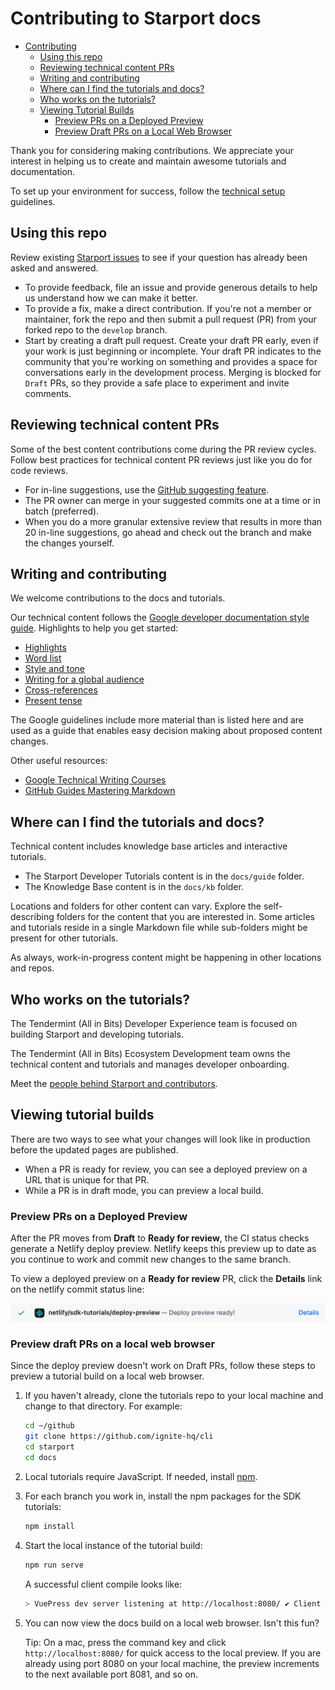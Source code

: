 # Contributing to Starport docs

- [Contributing](#contributing)
  - [Using this repo](#using-this-repo)
  - [Reviewing technical content PRs](#reviewing-technical-content-prs)
  - [Writing and contributing](#writing-and-contributing)
  - [Where can I find the tutorials and docs?](#where-can-i-find-the-tutorials-and-docs)
  - [Who works on the tutorials?](#who-works-on-the-tutorials)
  - [Viewing Tutorial Builds](#viewing-tutorial-builds)
    - [Preview PRs on a Deployed Preview](#preview-prs-on-a-deployed-preview)
    - [Preview Draft PRs on a Local Web Browser](#preview-draft-prs-on-a-local-web-browser)
  

Thank you for considering making contributions. We appreciate your interest in helping us to create and maintain awesome tutorials and documentation.

To set up your environment for success, follow the [technical setup](technical-setup.md) guidelines.

## Using this repo

Review existing [Starport issues](https://github.com/ignite-hq/cli/issues) to see if your question has already been asked and answered.

- To provide feedback, file an issue and provide generous details to help us understand how we can make it better.
- To provide a fix, make a direct contribution. If you're not a member or maintainer, fork the repo and then submit a pull request (PR) from your forked repo to the `develop` branch.
- Start by creating a draft pull request. Create your draft PR early, even if your work is just beginning or incomplete. Your draft PR indicates to the community that you're working on something and provides a space for conversations early in the development process. Merging is blocked for `Draft` PRs, so they provide a safe place to experiment and invite comments. 

## Reviewing technical content PRs 

Some of the best content contributions come during the PR review cycles. Follow best practices for technical content PR reviews just like you do for code reviews. 

- For in-line suggestions, use the [GitHub suggesting feature](https://docs.github.com/en/github/collaborating-with-pull-requests/reviewing-changes-in-pull-requests/commenting-on-a-pull-request). 
- The PR owner can merge in your suggested commits one at a time or in batch (preferred). 
- When you do a more granular extensive review that results in more than 20 in-line suggestions, go ahead and check out the branch and make the changes yourself. 

## Writing and contributing

We welcome contributions to the docs and tutorials. 

Our technical content follows the [Google developer documentation style guide](https://developers.google.com/style). Highlights to help you get started:

- [Highlights](https://developers.google.com/style/highlights)
- [Word list](https://developers.google.com/style/word-list)
- [Style and tone](https://developers.google.com/style/tone)
- [Writing for a global audience](https://developers.google.com/style/translation)
- [Cross-references](https://developers.google.com/style/cross-references)
- [Present tense](https://developers.google.com/style/tense)

The Google guidelines include more material than is listed here and are used as a guide that enables easy decision making about proposed content changes. 

Other useful resources:

- [Google Technical Writing Courses](https://developers.google.com/tech-writing)
- [GitHub Guides Mastering Markdown](https://guides.github.com/features/mastering-markdown/)

## Where can I find the tutorials and docs?

Technical content includes knowledge base articles and interactive tutorials. 
 
- The Starport Developer Tutorials content is in the `docs/guide` folder. 
- The Knowledge Base content is in the `docs/kb` folder. 

Locations and folders for other content can vary. Explore the self-describing folders for the content that you are interested in. Some articles and tutorials reside in a single Markdown file while sub-folders might be present for other tutorials.

As always, work-in-progress content might be happening in other locations and repos.

## Who works on the tutorials?

The Tendermint (All in Bits) Developer Experience team is focused on building Starport and developing tutorials.

The Tendermint (All in Bits) Ecosystem Development team owns the technical content and tutorials and manages developer onboarding.

Meet the [people behind Starport and contributors](https://github.com/ignite-hq/cli/graphs/contributors).

## Viewing tutorial builds

There are two ways to see what your changes will look like in production before the updated pages are published.

- When a PR is ready for review, you can see a deployed preview on a URL that is unique for that PR.
- While a PR is in draft mode, you can preview a local build.

### Preview PRs on a Deployed Preview

After the PR moves from **Draft** to **Ready for review**, the CI status checks generate a Netlify deploy preview. Netlify keeps this preview up to date as you continue to work and commit new changes to the same branch.

To view a deployed preview on a **Ready for review** PR, click the **Details** link on the netlify commit status line:

![deploy-preview](./deploy-preview.png)

### Preview draft PRs on a local web browser

Since the deploy preview doesn't work on Draft PRs, follow these steps to preview a tutorial build on a local web browser.

1. If you haven't already, clone the tutorials repo to your local machine and change to that directory. For example:

    ```bash
    cd ~/github
    git clone https://github.com/ignite-hq/cli
    cd starport
    cd docs
    ```

2. Local tutorials require JavaScript. If needed, install [npm](https://docs.npmjs.com/cli/v6/commands/npm-install).

3. For each branch you work in, install the npm packages for the SDK tutorials:

    ```bash
    npm install
    ```

4. Start the local instance of the tutorial build:

    ```bash
    npm run serve
    ```

    A successful client compile looks like: 
    
    ```bash
    > VuePress dev server listening at http://localhost:8080/ ✔ Client Compiled successfully in 280.71ms success [12:06:28] Build 03d41f finished in 283 ms! ( http://localhost:8080/ )
    ```

5. You can now view the docs build on a local web browser. Isn't this fun?

    Tip: On a mac, press the command key and click `http://localhost:8080/` for quick access to the local preview. If you are already using port 8080 on your local machine, the preview increments to the next available port 8081, and so on. 
